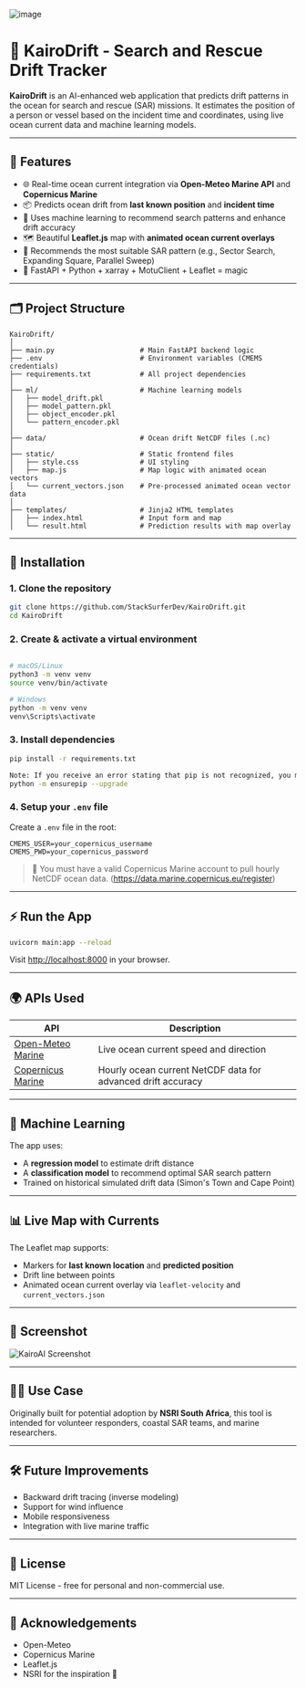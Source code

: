 
![image](https://github.com/user-attachments/assets/37c53db2-9117-40a0-9858-05e912b41dfe)




# 🌊 KairoDrift - Search and Rescue Drift Tracker

**KairoDrift** is an AI-enhanced web application that predicts drift patterns in the ocean for search and rescue (SAR) missions. It estimates the position of a person or vessel based on the incident time and coordinates, using live ocean current data and machine learning models.

---

## 🚀 Features

- 🌐 Real-time ocean current integration via **Open-Meteo Marine API** and **Copernicus Marine**
- 📦 Predicts ocean drift from **last known position** and **incident time**
- 🧠 Uses machine learning to recommend search patterns and enhance drift accuracy
- 🗺️ Beautiful **Leaflet.js** map with **animated ocean current overlays**
- 🎯 Recommends the most suitable SAR pattern (e.g., Sector Search, Expanding Square, Parallel Sweep)
- 🧪 FastAPI + Python + xarray + MotuClient + Leaflet = magic

---

## 🗂️ Project Structure

```
KairoDrift/
│
├── main.py                     # Main FastAPI backend logic
├── .env                        # Environment variables (CMEMS credentials)
├── requirements.txt            # All project dependencies
│
├── ml/                         # Machine learning models
│   ├── model_drift.pkl
│   ├── model_pattern.pkl
│   ├── object_encoder.pkl
│   └── pattern_encoder.pkl
│
├── data/                       # Ocean drift NetCDF files (.nc)
│
├── static/                     # Static frontend files
│   ├── style.css               # UI styling
│   ├── map.js                  # Map logic with animated ocean vectors
│   └── current_vectors.json    # Pre-processed animated ocean vector data
│
├── templates/                  # Jinja2 HTML templates
│   ├── index.html              # Input form and map
│   └── result.html             # Prediction results with map overlay
```

---

## 🧪 Installation

### 1. Clone the repository

```bash
git clone https://github.com/StackSurferDev/KairoDrift.git
cd KairoDrift
```

### 2. Create & activate a virtual environment

```bash

# macOS/Linux
python3 -m venv venv
source venv/bin/activate  

# Windows
python -m venv venv
venv\Scripts\activate       
```

### 3. Install dependencies

```bash
pip install -r requirements.txt

Note: If you receive an error stating that pip is not recognized, you may need to install it. You can do so by running:
python -m ensurepip --upgrade
```

### 4. Setup your `.env` file

Create a `.env` file in the root:

```env
CMEMS_USER=your_copernicus_username
CMEMS_PWD=your_copernicus_password
```

> 🔐 You must have a valid Copernicus Marine account to pull hourly NetCDF ocean data.
  (https://data.marine.copernicus.eu/register)

---

## ⚡ Run the App

```bash
uvicorn main:app --reload
```

Visit [http://localhost:8000](http://localhost:8000) in your browser.

---

## 🌍 APIs Used

| API | Description |
|-----|-------------|
| [Open-Meteo Marine](https://open-meteo.com/en/docs/marine-weather-api) | Live ocean current speed and direction |
| [Copernicus Marine](https://marine.copernicus.eu/) | Hourly ocean current NetCDF data for advanced drift accuracy |

---

## 🧠 Machine Learning

The app uses:
- A **regression model** to estimate drift distance
- A **classification model** to recommend optimal SAR search pattern
- Trained on historical simulated drift data (Simon's Town and Cape Point)

---

## 📊 Live Map with Currents

The Leaflet map supports:
- Markers for **last known location** and **predicted position**
- Drift line between points
- Animated ocean current overlay via `leaflet-velocity` and `current_vectors.json`

---

## 📸 Screenshot

![KairoAI Screenshot](https://i.imgur.com/4SoiPkz.png)

---

## 👨‍🚒 Use Case

Originally built for potential adoption by **NSRI South Africa**, this tool is intended for volunteer responders, coastal SAR teams, and marine researchers.

---

## 🛠️ Future Improvements

- Backward drift tracing (inverse modeling)
- Support for wind influence
- Mobile responsiveness
- Integration with live marine traffic

---

## 📃 License

MIT License - free for personal and non-commercial use.

---

## 🙏 Acknowledgements

- Open-Meteo
- Copernicus Marine
- Leaflet.js
- NSRI for the inspiration 🌊


